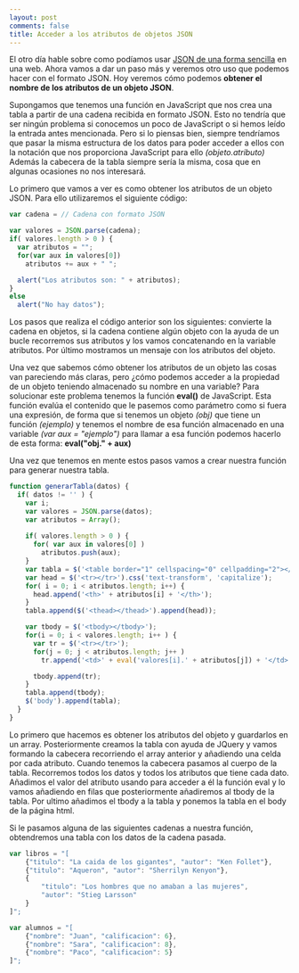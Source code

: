 ```yaml
---
layout: post
comments: false
title: Acceder a los atributos de objetos JSON
---
```


El otro día hable sobre como podíamos usar [JSON de una forma sencilla](/2010/02/10/uso-json-javascript.html) en una web. Ahora vamos a dar un paso más y veremos otro uso que podemos hacer con el formato JSON. Hoy veremos cómo podemos **obtener el nombre de los atributos de un objeto JSON**.

Supongamos que tenemos una función en JavaScript que nos crea una tabla a partir de una cadena recibida en formato JSON. Esto no tendría que ser ningún problema si conocemos un poco de JavaScript o si hemos leído la entrada antes mencionada. Pero si lo piensas bien, siempre tendríamos que pasar la misma estructura de los datos para poder acceder a ellos con la notación que nos proporciona JavaScript para ello *(objeto.atributo)* Además la cabecera de la tabla siempre sería la misma, cosa que en algunas ocasiones no nos interesará.

Lo primero que vamos a ver es como obtener los atributos de un objeto JSON. Para ello utilizaremos el siguiente código:

``` javascript
var cadena = // Cadena con formato JSON

var valores = JSON.parse(cadena);
if( valores.length > 0 ) {
  var atributos = "";
  for(var aux in valores[0])
    atributos += aux + " ";

  alert("Los atributos son: " + atributos);
}
else
  alert("No hay datos");
```

<!--more-->

Los pasos que realiza el código anterior son los siguientes: convierte la cadena en objetos, si la cadena contiene algún objeto con la ayuda de un bucle recorremos sus atributos y los vamos concatenando en la variable atributos. Por último mostramos un mensaje con los atributos del objeto.

Una vez que sabemos cómo obtener los atributos de un objeto las cosas van pareciendo más claras, pero ¿cómo podemos acceder a la propiedad de un objeto teniendo almacenado su nombre en una variable? Para solucionar este problema tenemos la función **eval()** de JavaScript. Esta función evalúa el contenido que le pasemos como parámetro como si fuera una expresión, de forma que si tenemos un objeto *(obj)* que tiene un función *(ejemplo)* y tenemos el nombre de esa función almacenado en una variable *(var aux = "ejemplo")* para llamar a esa función podemos hacerlo de esta forma: **eval("obj." + aux)**

Una vez que tenemos en mente estos pasos vamos a crear nuestra función para generar nuestra tabla.

``` javascript
function generarTabla(datos) {
  if( datos != '' ) {
    var i;
    var valores = JSON.parse(datos);
    var atributos = Array();
    
    if( valores.length > 0 ) {
      for( var aux in valores[0] )
        atributos.push(aux);
    }
    var tabla = $('<table border="1" cellspacing="0" cellpadding="2"></table>');
    var head = $('<tr></tr>').css('text-transform', 'capitalize');
    for( i = 0; i < atributos.length; i++) {
      head.append('<th>' + atributos[i] + '</th>');
    }
    tabla.append($('<thead></thead>').append(head));

    var tbody = $('<tbody></tbody>');
    for(i = 0; i < valores.length; i++ ) {
      var tr = $('<tr></tr>');
      for(j = 0; j < atributos.length; j++ )
        tr.append('<td>' + eval('valores[i].' + atributos[j]) + '</td>');

      tbody.append(tr);
    }
    tabla.append(tbody);
    $('body').append(tabla);
  }
}
```

Lo primero que hacemos es obtener los atributos del objeto y guardarlos en un array. Posteriormente creamos la tabla con ayuda de JQuery y vamos formando la cabecera recorriendo el array anterior y añadiendo una celda por cada atributo. Cuando tenemos la cabecera pasamos al cuerpo de la tabla. Recorremos todos los datos y todos los atributos que tiene cada dato. Añadimos el valor del atributo usando para acceder a él la función eval y lo vamos añadiendo en filas que posteriormente añadiremos al tbody de la tabla. Por ultimo añadimos el tbody a la tabla y ponemos la tabla en el body de la página html.

Si le pasamos alguna de las siguientes cadenas a nuestra función, obtendremos una tabla con los datos de la cadena pasada.

``` javascript
var libros = "[
    {"titulo": "La caida de los gigantes", "autor": "Ken Follet"}, 
    {"titulo": "Aqueron", "autor": "Sherrilyn Kenyon"},
    {
        "titulo": "Los hombres que no amaban a las mujeres", 
        "autor": "Stieg Larsson"
    }
]";

var alumnos = "[
    {"nombre": "Juan", "calificacion": 6}, 
    {"nombre": "Sara", "calificacion": 8},
    {"nombre": "Paco", "calificacion": 5}
]";
```